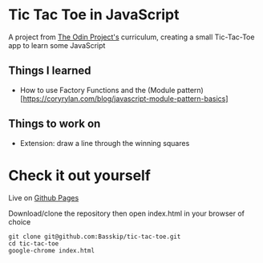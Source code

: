 # Tic Tac Toe in JavaScript

A project from [The Odin Project's](https://www.theodinproject.com/courses/javascript/lessons/tic-tac-toe-javascript) curriculum, creating a small Tic-Tac-Toe app to learn some JavaScript

## Things I learned
* How to use Factory Functions and the (Module pattern)[https://coryrylan.com/blog/javascript-module-pattern-basics]

## Things to work on
* Extension: draw a line through the winning squares

# Check it out yourself

Live on [Github Pages](http://basskip.com/tic-tac-toe)

Download/clone the repository then open index.html in your browser of choice

```
git clone git@github.com:Basskip/tic-tac-toe.git
cd tic-tac-toe
google-chrome index.html
```